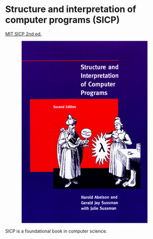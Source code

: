 # Structure and interpretation of computer programs (SICP)

[MIT SICP 2nd ed.](../materials/sicp.pdf)

<p align="center">
  <img src="../assets/sicp.jpg" />
</p>

SICP is a foundational book in computer science.
